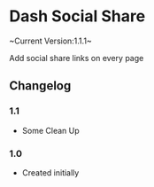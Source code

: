 # Dash Social Share

~Current Version:1.1.1~

Add social share links on every page

## Changelog

### 1.1
* Some Clean Up

### 1.0
* Created initially
